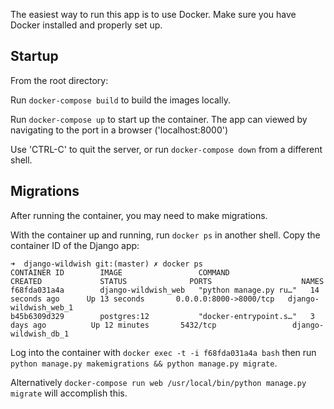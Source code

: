 The easiest way to run this app is to use Docker. Make sure you have Docker installed and properly set up.

## Startup

From the root directory:

Run `docker-compose build` to build the images locally.

Run `docker-compose up` to start up the container. The app can viewed by navigating to the port in a browser ('localhost:8000')

Use 'CTRL-C' to quit the server, or run `docker-compose down` from a different shell.

## Migrations

After running the container, you may need to make migrations. 

With the container up and running, run `docker ps` in another shell.
Copy the container ID of the Django app:
```
➜  django-wildwish git:(master) ✗ docker ps
CONTAINER ID        IMAGE                 COMMAND                  CREATED             STATUS              PORTS                    NAMES
f68fda031a4a        django-wildwish_web   "python manage.py ru…"   14 seconds ago      Up 13 seconds       0.0.0.0:8000->8000/tcp   django-wildwish_web_1
b45b6309d329        postgres:12           "docker-entrypoint.s…"   3 days ago          Up 12 minutes       5432/tcp                 django-wildwish_db_1
```

Log into the container with `docker exec -t -i f68fda031a4a bash` then run `python manage.py makemigrations && python manage.py migrate`.

Alternatively `docker-compose run web /usr/local/bin/python manage.py migrate` will accomplish this.
